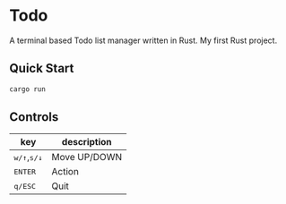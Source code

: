 # Todo

A terminal based Todo list manager written in Rust. My first Rust project.

## Quick Start

```bash
cargo run
```

## Controls

| key                                                 | description        |
|-----------------------------------------------------|--------------------|
| <kbd>w/↑</kbd>,<kbd>s/↓</kbd>                       | Move UP/DOWN       |
| <kbd>ENTER</kbd>                                    | Action             |
| <kbd>q/ESC</kbd>                                    | Quit               |
